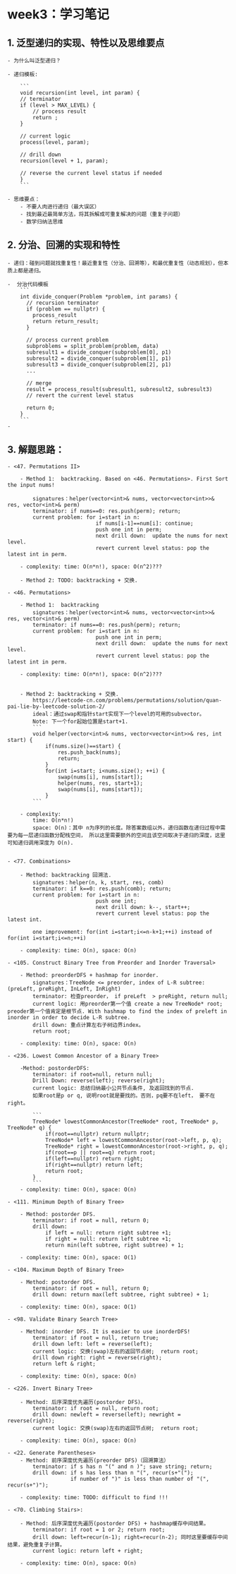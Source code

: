# week3：学习笔记

## 1. 泛型递归的实现、特性以及思维要点
	
	- 为什么叫泛型递归？

	- 递归模板: 
		
		```
		void recursion(int level, int param) { 
		// terminator
		if (level > MAX_LEVEL) { 
			// process result 
			return ; 
		}

		// current logic 
		process(level, param);

		// drill down 
		recursion(level + 1, param);

		// reverse the current level status if needed
		}
		```

	- 思维要点： 
		- 不要人肉进行递归（最大误区）
		- 找到最近最简单方法，将其拆解成可重复解决的问题（重复子问题）
		- 数学归纳法思维
	
## 2. 分治、回溯的实现和特性
	
	- 递归：碰到问题就找重复性！最近重复性（分治、回溯等），和最优重复性（动态规划），但本质上都是递归。
	
	-  分治代码模板
		```	
		int divide_conquer(Problem *problem, int params) {
		  // recursion terminator
		  if (problem == nullptr) {
			process_result
			return return_result;
		  } 

		  // process current problem
		  subproblems = split_problem(problem, data)
		  subresult1 = divide_conquer(subproblem[0], p1)
		  subresult2 = divide_conquer(subproblem[1], p1)
		  subresult3 = divide_conquer(subproblem[2], p1)
		  ...

		  // merge
		  result = process_result(subresult1, subresult2, subresult3)
		  // revert the current level status
		 
		  return 0;
		}
		```		 
	- 

## 3. 解题思路：

	- <47. Permutations II>
	
		- Method 1:  backtracking. Based on <46. Permutations>. First Sort the input nums!
			
			signatures：helper(vector<int>& nums, vector<vector<int>>& res, vector<int>& perm)
			terminator: if nums==0: res.push(perm); return;
			current problem: for i=start in n:
								if nums[i-1]==num[i]: continue;
								push one int in perm;
								next drill down:  update the nums for next level.
								revert current level status: pop the latest int in perm.
						
		- complexity: time: O(n*n!), space: O(n^2)???
		
		- Method 2: TODO: backtracking + 交换.		
		
	- <46. Permutations>
	
		- Method 1:  backtracking
			signatures：helper(vector<int>& nums, vector<vector<int>>& res, vector<int>& perm)
			terminator: if nums==0: res.push(perm); return;
			current problem: for i=start in n:
								push one int in perm;					
								next drill down:  update the nums for next level.
								revert current level status: pop the latest int in perm.
						
		- complexity: time: O(n*n!), space: O(n^2)???
		

		- Method 2: backtracking + 交换.		
			https://leetcode-cn.com/problems/permutations/solution/quan-pai-lie-by-leetcode-solution-2/ 
			ideal：通过swap和指针start实现下一个level的可用的subvector。
			Note: 下一个for起始位置是start+1.
			```			
			void helper(vector<int>& nums, vector<vector<int>>& res, int start) {
				if(nums.size()==start) {
					res.push_back(nums);
					return;
				}
				for(int i=start; i<nums.size(); ++i) {            
					swap(nums[i], nums[start]);
					helper(nums, res, start+1);
					swap(nums[i], nums[start]);
				}
			```
		
		- complexity: 
			time: O(n*n!)
			space: O(n)：其中 n为序列的长度。除答案数组以外，递归函数在递归过程中需要为每一层递归函数分配栈空间， 所以这里需要额外的空间且该空间取决于递归的深度，这里可知递归调用深度为 O(n).
					
		
	- <77. Combinations>
		
		- Method: backtracking 回溯法. 
			signatures：helper(n, k, start, res, comb)
			terminator: if k==0: res.push(comb); return;
			current problem: for i=start in n:
								push one int;							
								next drill down: k--, start++;
								revert current level status: pop the latest int.
			
			one improvement: for(int i=start;i<=n-k+1;++i) instead of for(int i=start;i<=n;++i)
			
		- complexity: time: O(n), space: O(n)
			
	- <105. Construct Binary Tree from Preorder and Inorder Traversal>
		
		- Method: preorderDFS + hashmap for inorder. 
			signatures：TreeNode <= preorder, index of L-R subtree: (preLeft, preRight, InLeft, InRight)
			terminator: 检查preorder， if preLeft  > preRight, return null;
			current logic: 用preorder第一个值 create a new TreeNode* root; preoder第一个值肯定是根节点. With hashmap to find the index of preleft in inorder in order to decide L-R subtree.
			drill down: 重点计算左右子树边界index。
			return root;
			
		- complexity: time: O(n), space: O(n)
		
	- <236. Lowest Common Ancestor of a Binary Tree>
		
		-Method: postorderDFS: 
			terminator: if root=null, return null;
			Drill Down: reverse(left); reverse(right);
			current logic: 总结归纳最小公共节点条件, 及返回找到的节点.
			如果root是p or q, 说明root就是要找的。否则，pq要不在left， 要不在right。
				
			```
			TreeNode* lowestCommonAncestor(TreeNode* root, TreeNode* p, TreeNode* q) {
				if(root==nullptr) return nullptr;
				TreeNode* left = lowestCommonAncestor(root->left, p, q);
				TreeNode* right = lowestCommonAncestor(root->right, p, q);
				if(root==p || root==q) return root;
				if(left==nullptr) return right;
				if(right==nullptr) return left;
				return root;
			}
			```
		- complexity: time: O(n), space: O(n)
	
	- <111. Minimum Depth of Binary Tree>
	
		- Method: postorder DFS.
			terminator: if root = null, return 0;
			drill down: 
				if left = null: return right subtree +1;
				if right = null: return left subtree +1;
				return min(left subtree, right subtree) + 1;			
				
		- complexity: time: O(n), space: O(1)
		
	- <104. Maximum Depth of Binary Tree>
		
		- Method: postorder DFS.
			terminator: if root = null, return 0;
			drill down: return max(left subtree, right subtree) + 1;
			
		- complexity: time: O(n), space: O(1)
		
	- <98. Validate Binary Search Tree>
	
		- Method: inorder DFS. It is easier to use inorderDFS! 
			terminator: if root = null, return true;
			drill down left: left = reverse(left);
			current logic: 交换(swap)左右的返回节点树;  return root;
			drill down right: right = reverse(right);
			return left & right;
			
		- complexity: time: O(n), space: O(n)
		
	- <226. Invert Binary Tree>
	
		- Method: 后序深度优先遍历(postorder DFS)。
			terminator: if root = null, return root;
			drill down: newleft = reverse(left); newright = reverse(right);
			current logic: 交换(swap)左右的返回节点树;  return root;
			
		- complexity: time: O(n), space: O(n)
		
	- <22. Generate Parentheses> 
		- Method: 前序深度优先遍历(preorder DFS)（回溯算法）
			terminator: if s has n "(" and n )"; save string; return;
			drill down: if s has less than n "(", recur(s+"(");
						if number of ")" is less than number of "(", recur(s+")");
						
		- complexity: time: TODO: difficult to find !!!
		
	- <70. Climbing Stairs>: 
	
		- Method: 后序深度优先遍历(postorder DFS) + hashmap缓存中间结果。
			terminator: if root = 1 or 2; return root;
			drill down: left=recur(n-1); right=recur(n-2); 同时这里要缓存中间结果，避免重复子计算。
			current logic: return left + right;
			
		- complexity: time: O(n), space: O(n)
		